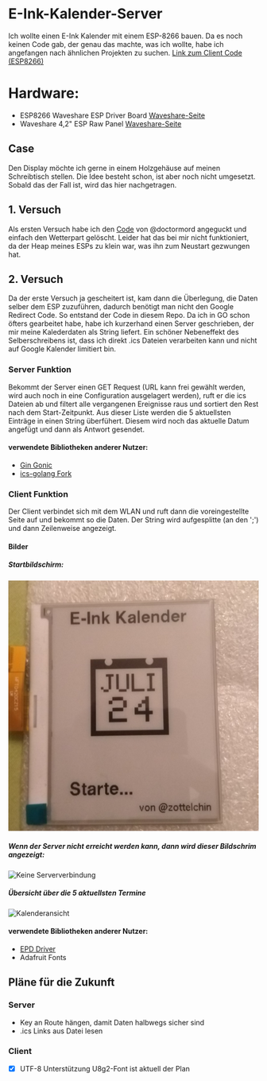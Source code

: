 # E-Ink-Kalender-Server
Ich wollte einen E-Ink Kalender mit einem ESP-8266 bauen. Da es noch keinen Code gab, der genau das machte, was ich wollte, habe ich angefangen nach ähnlichen Projekten zu suchen.
[Link zum Client Code (ESP8266)](https://github.com/zottelchin/E-Ink-Kalender-Client)

# Hardware:
- ESP8266 Waveshare ESP Driver Board [Waveshare-Seite](https://www.waveshare.com/wiki/E-Paper_ESP8266_Driver_Board)
- Waveshare 4,2" ESP Raw Panel [Waveshare-Seite](https://www.waveshare.com/wiki/4.2inch_e-Paper_Module)
## Case
Den Display möchte ich gerne in einem Holzgehäuse auf meinen Schreibtisch stellen. Die Idee besteht schon, ist aber noch nicht umgesetzt. Sobald das der Fall ist, wird das hier nachgetragen.

## 1. Versuch
Als ersten Versuch habe ich den [Code](https://github.com/doctormord/ESP8266_EPD_Weather_Google_Calendar) von @doctormord angeguckt und einfach den Wetterpart gelöscht. Leider hat das bei mir nicht funktioniert, da der Heap meines ESPs zu klein war, was ihn zum Neustart gezwungen hat.

## 2. Versuch
Da der erste Versuch ja gescheitert ist, kam dann die Überlegung, die Daten selber dem ESP zuzuführen, dadurch benötigt man nicht den Google Redirect Code. So entstand der Code in diesem Repo. Da ich in GO schon öfters gearbeitet habe, habe ich kurzerhand einen Server geschrieben, der mir meine Kalederdaten als String liefert.
Ein schöner Nebeneffekt des Selberschreibens ist, dass ich direkt .ics Dateien verarbeiten kann und nicht auf Google Kalender limitiert bin. 
### Server Funktion
Bekommt der Server einen GET Request (URL kann frei gewählt werden, wird auch noch in eine Configuration ausgelagert werden), ruft er die ics Dateien ab und filtert alle vergangenen Ereignisse raus und sortiert den Rest nach dem Start-Zeitpunkt. Aus dieser Liste werden die 5 aktuellsten Einträge in einen String überfühert. Diesem wird noch das aktuelle Datum angefügt und dann als Antwort gesendet.
#### verwendete Bibliotheken anderer Nutzer:
- [Gin Gonic](https://github.com/gin-gonic/gin)
- [ics-golang Fork](https://github.com/rjhorniii/ics-golang/tree/ical2org)
### Client Funktion
Der Client verbindet sich mit dem WLAN und ruft dann die voreingestellte Seite auf und bekommt so die Daten. Der String wird aufgesplitte (an den ';') und dann Zeilenweise angezeigt.
#### Bilder 
##### Startbildschirm:
![Startbildschirm](/Bilder/IMG_20181118_220549.jpg)
##### Wenn der Server nicht erreicht werden kann, dann wird dieser Bildschrim angezeigt:
![Keine Serververbindung](/Bilder/IMG_20181118_221312.jpg)
##### Übersicht über die 5 aktuellsten Termine
![Kalenderansicht](/Bilder/IMG_20181118_220928.jpg)
#### verwendete Bibliotheken anderer Nutzer:
- [EPD Driver](https://github.com/ZinggJM/GxEPD)
- Adafruit Fonts
## Pläne für die Zukunft
### Server
- Key an Route hängen, damit Daten halbwegs sicher sind
- .ics Links aus Datei lesen
### Client
- [x] UTF-8 Unterstützung U8g2-Font ist aktuell der Plan 
